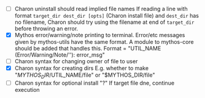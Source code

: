 - [ ] Charon uninstall should read implied file names
If reading a line with format `target_dir dest_dir [opts]` (Charon install file) and `dest_dir` has no filename, Charon should try using the filename at end of `target_dir` before throwing an error.
- [x] Mythos error/warning/note printing to terminal. 
Error/etc messages given by mythos-utils have the same format. A module to mythos-core should be added that handles this. Format = "UTIL_NAME (Error/Warning/Note/''): error_msg"
- [ ] Charon syntax for changing owner of file to user
- [x] Charon syntax for creating dirs
E.g. whether to make "$MYTHOS_DIR/$UTIL_NAME/file" or "$MYTHOS_DIR/file"
- [ ] Charon syntax for optional install "?"
If target file dne, continue execution
